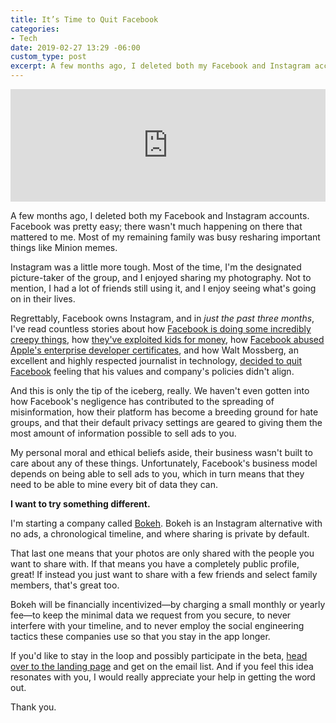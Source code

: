 ```yaml
---
title: It’s Time to Quit Facebook
categories:
- Tech
date: 2019-02-27 13:29 -06:00
custom_type: post
excerpt: A few months ago, I deleted both my Facebook and Instagram accounts. Facebook was pretty easy; there wasn't much happening on there that mattered to me. Most of my remaining family was busy resharing important things like Minion memes.
---
```

<div class="audio-embed">
  <iframe src='https://share.transistor.fm/e/3fff98e3' width='100%' height='180' frameborder='0' scrolling='no' seamless='true' style='width:100%; height:180px;'></iframe>
</div>

A few months ago, I deleted both my Facebook and Instagram accounts. Facebook was pretty easy; there wasn't much happening on there that mattered to me. Most of my remaining family was busy resharing important things like Minion memes.

Instagram was a little more tough. Most of the time, I'm the designated picture-taker of the group, and I enjoyed sharing my photography. Not to mention, I had a lot of friends still using it, and I enjoy seeing what's going on in their lives.

Regrettably, Facebook owns Instagram, and in *just the past three months*, I've read countless stories about how [Facebook is doing some incredibly creepy things](/2018/12/leaked-emails-prove-facebook-is-creepy-as-hell/), how [they've exploited kids for money](/2019/01/facebook-dupes-kids-parents/), how [Facebook abused Apple's enterprise developer certificates](/2019/02/apple-has-revoked-facebooks-enterprise-developer-certificates-after-sideload-violations/), and how Walt Mossberg, an excellent and highly respected journalist in technology, [decided to quit Facebook](/2018/12/walt-mossberg-ive-decided-to-quit-facebook/) feeling that his values and company's policies didn't align.

And this is only the tip of the iceberg, really. We haven't even gotten into how Facebook's negligence has contributed to the spreading of misinformation, how their platform has become a breeding ground for hate groups, and that their default privacy settings are geared to giving them the most amount of information possible to sell ads to you.

My personal moral and ethical beliefs aside, their business wasn't built to care about any of these things. Unfortunately, Facebook's business model depends on being able to sell ads to you, which in turn means that they need to be able to mine every bit of data they can.

**I want to try something different.**

I'm starting a company called [Bokeh](https://bokeh.pics/). Bokeh is an Instagram alternative with no ads, a chronological timeline, and where sharing is private by default.

That last one means that your photos are only shared with the people you want to share with. If that means you have a completely public profile, great! If instead you just want to share with a few friends and select family members, that's great too.

Bokeh will be financially incentivized—by charging a small monthly or yearly fee—to keep the minimal data we request from you secure, to never interfere with your timeline, and to never employ the social engineering tactics these companies use so that you stay in the app longer.

If you'd like to stay in the loop and possibly participate in the beta, [head over to the landing page](https://bokeh.pics/) and get on the email list. And if you feel this idea resonates with you, I would really appreciate your help in getting the word out.

Thank you.
